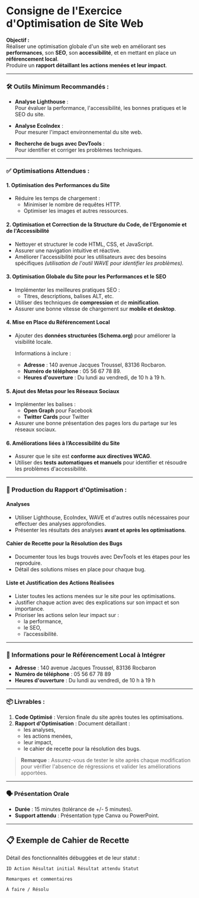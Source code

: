 # Consigne de l'Exercice d'Optimisation de Site Web

**Objectif :**  
Réaliser une optimisation globale d'un site web en améliorant ses **performances**, son **SEO**, son **accessibilité**, et en mettant en place un **référencement local**.  
Produire un **rapport détaillant les actions menées et leur impact**.

---

### 🛠️ Outils Minimum Recommandés :

- **Analyse Lighthouse** :  
  Pour évaluer la performance, l'accessibilité, les bonnes pratiques et le SEO du site.

- **Analyse EcoIndex** :  
  Pour mesurer l'impact environnemental du site web.

- **Recherche de bugs avec DevTools** :  
  Pour identifier et corriger les problèmes techniques.

---

### ✅ Optimisations Attendues :

#### 1. Optimisation des Performances du Site

- Réduire les temps de chargement :
  - Minimiser le nombre de requêtes HTTP.
  - Optimiser les images et autres ressources.

#### 2. Optimisation et Correction de la Structure du Code, de l'Ergonomie et de l'Accessibilité

- Nettoyer et structurer le code HTML, CSS, et JavaScript.
- Assurer une navigation intuitive et réactive.
- Améliorer l'accessibilité pour les utilisateurs avec des besoins spécifiques *(utilisation de l'outil WAVE pour identifier les problèmes).*

#### 3. Optimisation Globale du Site pour les Performances et le SEO

- Implémenter les meilleures pratiques SEO :
  - Titres, descriptions, balises ALT, etc.
- Utiliser des techniques de **compression** et de **minification**.
- Assurer une bonne vitesse de chargement sur **mobile et desktop**.

#### 4. Mise en Place du Référencement Local

- Ajouter des **données structurées (Schema.org)** pour améliorer la visibilité locale.

  Informations à inclure :
  - **Adresse** : 140 avenue Jacques Troussel, 83136 Rocbaron.
  - **Numéro de téléphone** : 05 56 67 78 89.
  - **Heures d'ouverture** : Du lundi au vendredi, de 10 h à 19 h.

#### 5. Ajout des Metas pour les Réseaux Sociaux

- Implémenter les balises :
  - **Open Graph** pour Facebook
  - **Twitter Cards** pour Twitter
- Assurer une bonne présentation des pages lors du partage sur les réseaux sociaux.

#### 6. Améliorations liées à l’Accessibilité du Site

- Assurer que le site est **conforme aux directives WCAG**.
- Utiliser des **tests automatiques et manuels** pour identifier et résoudre les problèmes d'accessibilité.

---

### 📝 Production du Rapport d'Optimisation :

#### Analyses

- Utiliser Lighthouse, EcoIndex, WAVE et d'autres outils nécessaires pour effectuer des analyses approfondies.
- Présenter les résultats des analyses **avant et après les optimisations**.

#### Cahier de Recette pour la Résolution des Bugs

- Documenter tous les bugs trouvés avec DevTools et les étapes pour les reproduire.
- Détail des solutions mises en place pour chaque bug.

#### Liste et Justification des Actions Réalisées

- Lister toutes les actions menées sur le site pour les optimisations.
- Justifier chaque action avec des explications sur son impact et son importance.
- Prioriser les actions selon leur impact sur :
  - la performance,
  - le SEO,
  - l’accessibilité.

---

### 📍 Informations pour le Référencement Local à Intégrer

- **Adresse** : 140 avenue Jacques Troussel, 83136 Rocbaron  
- **Numéro de téléphone** : 05 56 67 78 89  
- **Heures d'ouverture** : Du lundi au vendredi, de 10 h à 19 h

---

### 📦 Livrables :

1. **Code Optimisé** : Version finale du site après toutes les optimisations.  
2. **Rapport d'Optimisation** : Document détaillant :
   - les analyses,
   - les actions menées,
   - leur impact,
   - le cahier de recette pour la résolution des bugs.

> **Remarque** : Assurez-vous de tester le site après chaque modification pour vérifier l'absence de régressions et valider les améliorations apportées.

---

### 🗣️ Présentation Orale

- **Durée** : 15 minutes (tolérance de +/- 5 minutes).  
- **Support attendu** : Présentation type Canva ou PowerPoint.

---

## 📋 Exemple de Cahier de Recette

Détail des fonctionnalités débuggées et de leur statut :

```
ID Action Résultat initial Résultat attendu Statut
```

```
Remarques et commentaires
```

```
À faire / Résolu
```